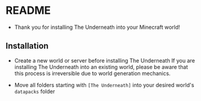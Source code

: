 README
======

- Thank you for installing The Underneath into your Minecraft world!

Installation
------------

- Create a new world or server before installing The Underneath
  If you are installing The Underneath into an existing world, please be aware that this process is irreversible due to world generation mechanics.

- Move all folders starting with `[The Underneath]` into your desired world's `datapacks` folder